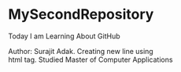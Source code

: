 # MySecondRepository
Today I am Learning About GitHub

Author: Surajit Adak. Creating new line using  <br> html tag.
Studied Master of Computer Applications
